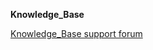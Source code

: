 **Knowledge_Base**

<a href="https://wordpress.org/support/plugin/Knowledge_Base/" target="_blank">Knowledge_Base support forum</a>
